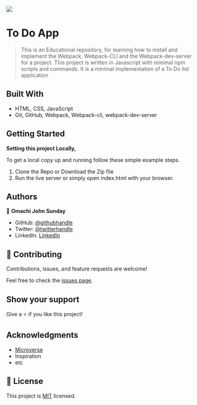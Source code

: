 ![](https://img.shields.io/badge/Microverse-blueviolet)

# To Do App

> This is an Educational repository, for learning how to install and implement the Webpack, Webpack-CLI and the Webpack-dev-server for a project. This project is written in Javascript with minimal npm scripts and commands. It is a minimal implementation of a To Do list application

## Built With

- HTML, CSS, JavaScript
- Git, GitHub, Webpack, Webpack-cli, webpack-dev-server

## Getting Started

**Setting this project Locally,**

To get a local copy up and running follow these simple example steps.

1. Clone the Repo or Download the Zip file
2. Run the live server or simply open index.html with your browser.

## Authors

👤 **Omachi John Sunday**

- GitHub: [@githubhandle](https://github.com/MrOmachi)
- Twitter: [@twitterhandle](https://twitter.com/Mr_Omachi)
- LinkedIn: [LinkedIn](https://www.linkedin.com/mwlite/in/john-omachi-00446210b)

## 🤝 Contributing

Contributions, issues, and feature requests are welcome!

Feel free to check the [issues page](../../issues/).

## Show your support

Give a ⭐️ if you like this project!

## Acknowledgments

- [Microverse](https://microverse.org)
- Inspiration
- etc

## 📝 License

This project is [MIT](./MIT.md) licensed.

